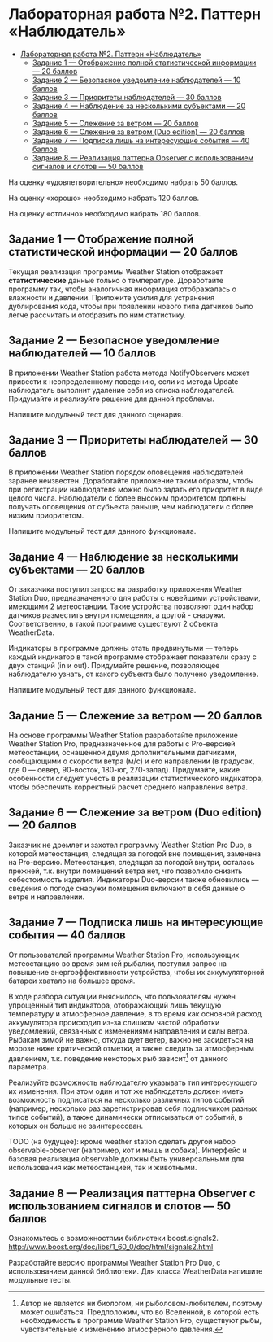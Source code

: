 # Лабораторная работа №2. Паттерн «Наблюдатель»

- [Лабораторная работа №2. Паттерн «Наблюдатель»](#лабораторная-работа-2-паттерн-наблюдатель)
  - [Задание 1 — Отображение полной статистической информации — 20 баллов](#задание-1--отображение-полной-статистической-информации--20-баллов)
  - [Задание 2 — Безопасное уведомление наблюдателей — 10 баллов](#задание-2--безопасное-уведомление-наблюдателей--10-баллов)
  - [Задание 3 — Приоритеты наблюдателей — 30 баллов](#задание-3--приоритеты-наблюдателей--30-баллов)
  - [Задание 4 — Наблюдение за несколькими субъектами — 20 баллов](#задание-4--наблюдение-за-несколькими-субъектами--20-баллов)
  - [Задание 5 — Слежение за ветром — 20 баллов](#задание-5--слежение-за-ветром--20-баллов)
  - [Задание 6 — Слежение за ветром (Duo edition) — 20 баллов](#задание-6--слежение-за-ветром-duo-edition--20-баллов)
  - [Задание 7 — Подписка лишь на интересующие события — 40 баллов](#задание-7--подписка-лишь-на-интересующие-события--40-баллов)
  - [Задание 8 — Реализация паттерна Observer с использованием сигналов и слотов — 50 баллов](#задание-8--реализация-паттерна-observer-с-использованием-сигналов-и-слотов--50-баллов)

На оценку «удовлетворительно» необходимо набрать 50 баллов.

На оценку «хорошо» необходимо набрать 120 баллов.

На оценку «отлично» необходимо набрать 180 баллов.

## Задание 1 — Отображение полной статистической информации — 20 баллов

Текущая реализация программы Weather Station отображает
**статистические** данные только о температуре. Доработайте программу
так, чтобы аналогичная информация отображалась о влажности и давлении.
Приложите усилия для устранения дублирования кода, чтобы при появлении
нового типа датчиков было легче рассчитать и отобразить по ним
статистику.

## Задание 2 — Безопасное уведомление наблюдателей — 10 баллов

В приложении Weather Station работа метода NotifyObservers может
привести к неопределенному поведению, если из метода Update наблюдатель
выполнит удаление себя из списка наблюдателей. Придумайте и реализуйте
решение для данной проблемы.

Напишите модульный тест для данного сценария.

## Задание 3 — Приоритеты наблюдателей — 30 баллов

В приложении Weather Station порядок оповещения наблюдателей заранее
неизвестен. Доработайте приложение таким образом, чтобы при регистрации
наблюдателя можно было задать его приоритет в виде целого числа.
Наблюдатели с более высоким приоритетом должны получать оповещения от
субъекта раньше, чем наблюдатели с более низким приоритетом.

Напишите модульный тест для данного функционала.

## Задание 4 — Наблюдение за несколькими субъектами — 20 баллов

От заказчика поступил запрос на разработку приложения Weather Station
Duo, предназначенного для работы с новейшими устройствами, имеющими 2
метеостанции. Такие устройства позволяют один набор датчиков разместить
внутри помещения, а другой - снаружи. Соответственно, в такой программе
существуют 2 объекта WeatherData.

Индикаторы в программе должны стать продвинутыми — теперь каждый
индикатор в такой программе отображает показатели сразу с двух станций
(in и out). Придумайте решение, позволяющее наблюдателю узнать, от
какого субъекта было получено уведомление.

Напишите модульный тест для данного функционала.

## Задание 5 — Слежение за ветром — 20 баллов

На основе программы Weather Station разработайте приложение Weather
Station Pro, предназначенное для работы с Pro-версией метеостанции,
оснащенной двумя дополнительными датчиками, сообщающими о скорости ветра
(м/с) и его направлении (в градусах, где 0 — север, 90-восток, 180-юг,
270-запад). Придумайте, какие особенности следует учесть в реализации
статистического индикатора, чтобы обеспечить корректный расчет среднего
направления ветра.

## Задание 6 — Слежение за ветром (Duo edition) — 20 баллов

Заказчик не дремлет и захотел программу Weather Station Pro Duo, в
которой метеостанция, следящая за погодой вне помещения, заменена на
Pro-версию. Метеостанция, следящая за погодой внутри, осталась прежней,
т.к. внутри помещений ветра нет, что позволило снизить себестоимость
изделия. Индикаторы Duo-версии также обновились — сведения о погоде
снаружи помещения включают в себя данные о ветре и направлении.

## Задание 7 — Подписка лишь на интересующие события — 40 баллов

От пользователей программы Weather Station Pro, использующих
метеостанцию во время зимней рыбалки, поступил запрос на повышение
энергоэффективности устройства, чтобы их аккумуляторной батареи хватало
на большее время.

В ходе разбора ситуации выяснилось, что пользователям нужен упрощенный
тип индикатора, отображающий лишь текущую температуру и атмосферное
давление, в то время как основной расход аккумулятора происходил из-за
слишком частой обработки уведомлений, связанных с изменениями
направления и силы ветра. Рыбакам зимой не важно, откуда дует ветер,
важно не засидеться на морозе ниже критической отметки, а также следить
за атмосферным давлением, т.к. поведение некоторых рыб зависит[^1] от
данного параметра.

Реализуйте возможность наблюдателю указывать тип интересующего их
изменения. При этом один и тот же наблюдатель должен иметь возможность
подписаться на несколько различных типов событий (например, несколько
раз зарегистрировав себя подписчиком разных типов событий), а также
динамически отписываться от событий, в которых он больше не
заинтересован.

TODO (на будущее): кроме weather station сделать другой набор
observable-observer (например, кот и мышь и собака). Интерфейс и базовая
реализация observable должны быть универсальными для использования как
метеостанцией, так и животными.

## Задание 8 — Реализация паттерна Observer с использованием сигналов и слотов — 50 баллов

Ознакомьтесь с возможностями библиотеки boost.signals2.
<http://www.boost.org/doc/libs/1_60_0/doc/html/signals2.html>

Разработайте версию программы Weather Station Pro Duo, с использованием
данной библиотеки. Для класса WeatherData напишите модульные тесты.

[^1]: Автор не является ни биологом, ни рыболовом-любителем, поэтому
    может ошибаться. Предположим, что во Вселенной, в которой есть
    необходимость в программе Weather Station Pro, существуют рыбы,
    чувствительные к изменению атмосферного давления.
